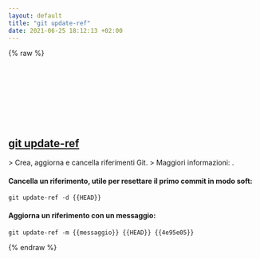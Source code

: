 ```yaml
---
layout: default
title: "git update-ref"
date: 2021-06-25 18:12:13 +02:00
---
```

{% raw %}
<h2 id="git-update-ref">
  <a href="/it/common/git-update-ref.html">git update-ref</a> <a href="#git-update-ref"><svg class="icon">
    <use href="/assets/images/unicode_sprite.svg#link" />
  </svg></a>
</h2>
> Crea, aggiorna e cancella riferimenti Git.
> Maggiori informazioni: <https://git-scm.com/docs/git-update-ref>.

#### Cancella un riferimento, utile per resettare il primo commit in modo soft:
```shell
git update-ref -d {{HEAD}}
```
#### Aggiorna un riferimento con un messaggio:
```shell
git update-ref -m {{messaggio}} {{HEAD}} {{4e95e05}}
```
{% endraw %}